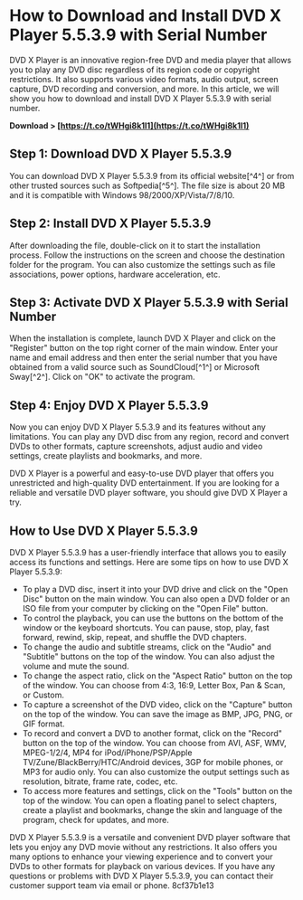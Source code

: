 
 
# How to Download and Install DVD X Player 5.5.3.9 with Serial Number
 
DVD X Player is an innovative region-free DVD and media player that allows you to play any DVD disc regardless of its region code or copyright restrictions. It also supports various video formats, audio output, screen capture, DVD recording and conversion, and more. In this article, we will show you how to download and install DVD X Player 5.5.3.9 with serial number.
 
**Download > [https://t.co/tWHgi8k1l1](https://t.co/tWHgi8k1l1)**


 
## Step 1: Download DVD X Player 5.5.3.9
 
You can download DVD X Player 5.5.3.9 from its official website[^4^] or from other trusted sources such as Softpedia[^5^]. The file size is about 20 MB and it is compatible with Windows 98/2000/XP/Vista/7/8/10.
 
## Step 2: Install DVD X Player 5.5.3.9
 
After downloading the file, double-click on it to start the installation process. Follow the instructions on the screen and choose the destination folder for the program. You can also customize the settings such as file associations, power options, hardware acceleration, etc.
 
## Step 3: Activate DVD X Player 5.5.3.9 with Serial Number
 
When the installation is complete, launch DVD X Player and click on the "Register" button on the top right corner of the main window. Enter your name and email address and then enter the serial number that you have obtained from a valid source such as SoundCloud[^1^] or Microsoft Sway[^2^]. Click on "OK" to activate the program.
 
## Step 4: Enjoy DVD X Player 5.5.3.9
 
Now you can enjoy DVD X Player 5.5.3.9 and its features without any limitations. You can play any DVD disc from any region, record and convert DVDs to other formats, capture screenshots, adjust audio and video settings, create playlists and bookmarks, and more.
 
DVD X Player is a powerful and easy-to-use DVD player that offers you unrestricted and high-quality DVD entertainment. If you are looking for a reliable and versatile DVD player software, you should give DVD X Player a try.
  
## How to Use DVD X Player 5.5.3.9
 
DVD X Player 5.5.3.9 has a user-friendly interface that allows you to easily access its functions and settings. Here are some tips on how to use DVD X Player 5.5.3.9:
 
- To play a DVD disc, insert it into your DVD drive and click on the "Open Disc" button on the main window. You can also open a DVD folder or an ISO file from your computer by clicking on the "Open File" button.
- To control the playback, you can use the buttons on the bottom of the window or the keyboard shortcuts. You can pause, stop, play, fast forward, rewind, skip, repeat, and shuffle the DVD chapters.
- To change the audio and subtitle streams, click on the "Audio" and "Subtitle" buttons on the top of the window. You can also adjust the volume and mute the sound.
- To change the aspect ratio, click on the "Aspect Ratio" button on the top of the window. You can choose from 4:3, 16:9, Letter Box, Pan & Scan, or Custom.
- To capture a screenshot of the DVD video, click on the "Capture" button on the top of the window. You can save the image as BMP, JPG, PNG, or GIF format.
- To record and convert a DVD to another format, click on the "Record" button on the top of the window. You can choose from AVI, ASF, WMV, MPEG-1/2/4, MP4 for iPod/iPhone/PSP/Apple TV/Zune/BlackBerry/HTC/Android devices, 3GP for mobile phones, or MP3 for audio only. You can also customize the output settings such as resolution, bitrate, frame rate, codec, etc.
- To access more features and settings, click on the "Tools" button on the top of the window. You can open a floating panel to select chapters, create a playlist and bookmarks, change the skin and language of the program, check for updates, and more.

DVD X Player 5.5.3.9 is a versatile and convenient DVD player software that lets you enjoy any DVD movie without any restrictions. It also offers you many options to enhance your viewing experience and to convert your DVDs to other formats for playback on various devices. If you have any questions or problems with DVD X Player 5.5.3.9, you can contact their customer support team via email or phone.
 8cf37b1e13
 
